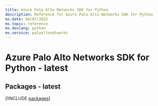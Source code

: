 ```yaml
---
title: Azure Palo Alto Networks SDK for Python
description: Reference for Azure Palo Alto Networks SDK for Python
ms.date: 04/07/2025
ms.topic: reference
ms.devlang: python
ms.service: paloaltonetworks
---
```

# Azure Palo Alto Networks SDK for Python - latest
## Packages - latest
[!INCLUDE [packages](palo-alto-networks-index.md)]